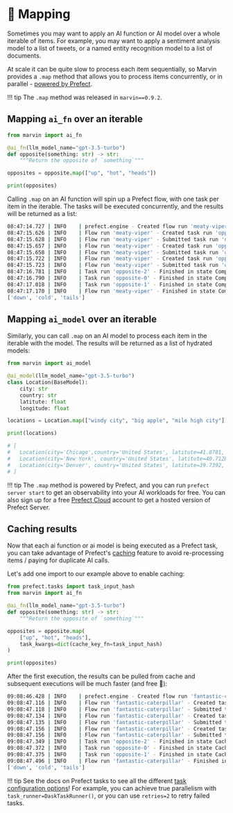 # 🪭 Mapping 

Sometimes you may want to apply an AI function or AI model over a whole iterable of items. For example, you may want to apply a sentiment analysis model to a list of tweets, or a named entity recognition model to a list of documents.

At scale it can be quite slow to process each item sequentially, so Marvin provides a `.map` method that allows you to process items concurrently, or in parallel - [powered by Prefect](https://docs.prefect.io/latest/concepts/tasks/?h=.map#map).

!!! tip
    The `.map` method was released in `marvin==0.9.2`.


## Mapping `ai_fn` over an iterable

```python
from marvin import ai_fn

@ai_fn(llm_model_name="gpt-3.5-turbo")
def opposite(something: str) -> str:
    """Return the opposite of `something`"""

opposites = opposite.map(["up", "hot", "heads"])

print(opposites)
```

Calling `.map` on an AI function will spin up a Prefect flow, with one task per item in the iterable. The tasks will be executed concurrently, and the results will be returned as a list:
```bash
08:47:14.727 | INFO    | prefect.engine - Created flow run 'meaty-viper' for flow 'opposite'
08:47:15.626 | INFO    | Flow run 'meaty-viper' - Created task run 'opposite-1' for task 'opposite'
08:47:15.628 | INFO    | Flow run 'meaty-viper' - Submitted task run 'opposite-1' for execution.
08:47:15.657 | INFO    | Flow run 'meaty-viper' - Created task run 'opposite-2' for task 'opposite'
08:47:15.658 | INFO    | Flow run 'meaty-viper' - Submitted task run 'opposite-2' for execution.
08:47:15.722 | INFO    | Flow run 'meaty-viper' - Created task run 'opposite-0' for task 'opposite'
08:47:15.723 | INFO    | Flow run 'meaty-viper' - Submitted task run 'opposite-0' for execution.
08:47:16.781 | INFO    | Task run 'opposite-2' - Finished in state Completed()
08:47:16.790 | INFO    | Task run 'opposite-0' - Finished in state Completed()
08:47:17.018 | INFO    | Task run 'opposite-1' - Finished in state Completed()
08:47:17.170 | INFO    | Flow run 'meaty-viper' - Finished in state Completed('All states completed.')
['down', 'cold', 'tails']
```

## Mapping `ai_model` over an iterable
Similarly, you can call `.map` on an AI model to process each item in the iterable with the model. The results will be returned as a list of hydrated models:

```python
from marvin import ai_model

@ai_model(llm_model_name="gpt-3.5-turbo")
class Location(BaseModel):
    city: str
    country: str
    latitute: float
    longitude: float

locations = Location.map(["windy city", "big apple", "mile high city"])

print(locations)

# [
#   Location(city='Chicago',country='United States', latitute=41.8781, longitude=-87.6298),
#   Location(city='New York', country='United States', latitute=40.7128, longitude=-74.006),
#   Location(city='Denver', country='United States', latitute=39.7392, longitude=-104.9903)
# ]

```

!!! tip
    The `.map` method is powered by Prefect, and you can run `prefect server start` to get an observability into your AI workloads for free. You can also sign up for a free [Prefect Cloud](https://www.prefect.io/cloud) account to get a hosted version of Prefect Server.

## Caching results
Now that each ai function or ai model is being executed as a Prefect task, you can take advantage of Prefect's [caching](https://docs.prefect.io/latest/concepts/tasks/#caching) feature to avoid re-processing items / paying for duplicate AI calls.

Let's add one import to our example above to enable caching:
```python
from prefect.tasks import task_input_hash
from marvin import ai_fn

@ai_fn(llm_model_name="gpt-3.5-turbo")
def opposite(something: str) -> str:
    """Return the opposite of `something`"""

opposites = opposite.map(
    ["up", "hot", "heads"],
    task_kwargs=dict(cache_key_fn=task_input_hash)
)

print(opposites)
```
After the first execution, the results can be pulled from cache and subsequent executions will be much faster (and free 🙂):
```bash hl_lines="8,9,10"
09:08:46.428 | INFO    | prefect.engine - Created flow run 'fantastic-caterpillar' for flow 'opposite'
09:08:47.116 | INFO    | Flow run 'fantastic-caterpillar' - Created task run 'opposite-2' for task 'opposite'
09:08:47.118 | INFO    | Flow run 'fantastic-caterpillar' - Submitted task run 'opposite-2' for execution.
09:08:47.134 | INFO    | Flow run 'fantastic-caterpillar' - Created task run 'opposite-1' for task 'opposite'
09:08:47.135 | INFO    | Flow run 'fantastic-caterpillar' - Submitted task run 'opposite-1' for execution.
09:08:47.156 | INFO    | Flow run 'fantastic-caterpillar' - Created task run 'opposite-0' for task 'opposite'
09:08:47.156 | INFO    | Flow run 'fantastic-caterpillar' - Submitted task run 'opposite-0' for execution.
09:08:47.349 | INFO    | Task run 'opposite-2' - Finished in state Cached(type=COMPLETED)
09:08:47.372 | INFO    | Task run 'opposite-0' - Finished in state Cached(type=COMPLETED)
09:08:47.375 | INFO    | Task run 'opposite-1' - Finished in state Cached(type=COMPLETED)
09:08:47.496 | INFO    | Flow run 'fantastic-caterpillar' - Finished in state Completed('All states completed.')
['down', 'cold', 'tails']
```

!!! tip
    See the docs on Prefect tasks to see all the different [task configuration options](https://docs.prefect.io/latest/tutorial/flow-task-config/)! For example, you can achieve true parallelism with `task_runner=DaskTaskRunner()`, or you can use `retries=2` to retry failed tasks.